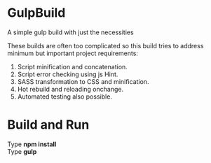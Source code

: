 # GulpBuild
A simple gulp build with just the necessities

These builds are often too complicated so this build tries to address minimum but important project requirements: <br/>

1) Script minification and concatenation. <br/>
2) Script error checking using js Hint. <br/>
3) SASS transformation to CSS and minification. <br/>
4) Hot rebuild and reloading onchange. <br/>
5) Automated testing also possible. <br/>

# Build and Run

Type <strong>npm install</strong> <br/>
Type <strong>gulp</strong> <br/>



